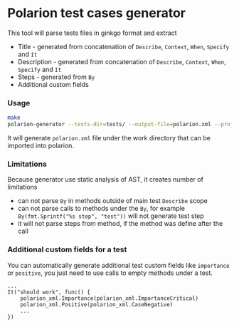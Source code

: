 # Polarion test cases generator

This tool will parse tests files in ginkgo format and extract
- Title - generated from concatenation of `Describe`, `Context`, `When`, `Specify` and `It`
- Description - generated from concatenation of `Describe`, `Context`, `When`, `Specify` and `It`
- Steps - generated from `By`
- Additional custom fields

### Usage
```bash
make
polarion-generator --tests-dir=tests/ --output-file=polarion.xml --project-id=QE
```
It will generate `polarion.xml` file under the work directory that can be imported into polarion.

### Limitations

Because generator use static analysis of AST, it creates number of limitations
- can not parse `By` in methods outside of main test `Describe` scope
- can not parse calls to methods under the `By`, for example
`By(fmt.Sprintf("%s step", "test"))` will not generate test step
- it will not parse steps from method, if the method was define after the call

### Additional custom fields for a test

You can automatically generate additional test custom fields like `importance` or `positive`,
you just need to use calls to empty methods under a test.
```
...
It("should work", func() {
    polarion_xml.Importance(polarion_xml.ImportanceCritical)
    polarion_xml.Positive(polarion_xml.CaseNegative)
    ...
})
``` 
